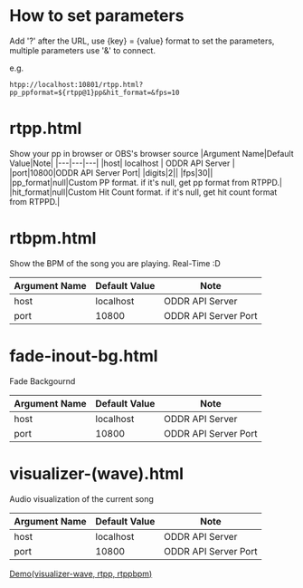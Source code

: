 # How to set parameters
Add '?' after the URL, use {key} = {value} format to set the parameters, multiple parameters use '&' to connect.

e.g. 
```
htpp://localhost:10801/rtpp.html?pp_ppformat=${rtpp@1}pp&hit_format=&fps=10
```

# rtpp.html
Show your pp in browser or OBS's browser source
|Argument Name|Default Value|Note|
|---|---|---|
|host| localhost | ODDR API Server |
|port|10800|ODDR API Server Port|
|digits|2||
|fps|30||
|pp_format|null|Custom PP format. if it's null, get pp format from RTPPD.|
|hit_format|null|Custom Hit Count format. if it's null, get hit count format from RTPPD.|

# rtbpm.html
Show the BPM of the song you are playing. Real-Time :D

|Argument Name|Default Value|Note|
|---|---|---|
|host| localhost | ODDR API Server |
|port|10800|ODDR API Server Port|

# fade-inout-bg.html
Fade Backgournd

|Argument Name|Default Value|Note|
|---|---|---|
|host| localhost | ODDR API Server |
|port|10800|ODDR API Server Port|

# visualizer-(wave).html
Audio visualization of the current song

|Argument Name|Default Value|Note|
|---|---|---|
|host| localhost | ODDR API Server |
|port|10800|ODDR API Server Port|

[Demo(visualizer-wave, rtpp, rtppbpm)](https://youtu.be/XBA8SROobWg)